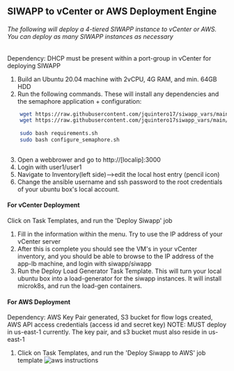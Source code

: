 ## SIWAPP to vCenter or AWS Deployment Engine
###### The following will deploy a 4-tiered SIWAPP instance to vCenter or AWS. You can deploy as many SIWAPP instances as necessary
Dependency: DHCP must be present within a port-group in vCenter for deploying SIWAPP

1. Build an Ubuntu 20.04 machine with 2vCPU, 4G RAM, and min. 64GB HDD
2. Run the following commands. These will install any dependencies and the semaphore application + configuration:

```bash
    wget https://raw.githubusercontent.com/jquintero17/siwapp_vars/main/requirements.sh && chmod +x requirements.sh
    wget https://raw.githubusercontent.com/jquintero17siwapp_vars/main/configure_semaphore.sh && chmod +x configure_semaphore.sh
    
    sudo bash requirements.sh
    sudo bash configure_semaphore.sh
    
```
3. Open a webbrower and go to http://[localip]:3000
4. Login with user1/user1
5. Navigate to Inventory(left side)-->edit the local host entry (pencil icon)
6. Change the ansible username and ssh password to the root credentials of your ubuntu box's local account.

#### For vCenter Deployment
Click on Task Templates, and run the 'Deploy Siwapp' job
1. Fill in the information within the menu. Try to use the IP address of your vCenter server
2. After this is complete you should see the VM's in your vCenter inventory, and you should be able to browse to the IP address of the app-lb machine, and login with siwapp/siwapp
3. Run the Deploy Load Generator Task Template. This will turn your local ubuntu box into a load-generator for the siwapp instances. It will install microk8s, and run the load-gen containers. 

#### For AWS Deployment
Dependency: AWS Key Pair generated, S3 bucket for flow logs created, AWS API access credentials (access id and secret key)
NOTE: MUST deploy in us-east-1 currently. The key pair, and s3 bucket must also reside in us-east-1

1. Click on Task Templates, and run the 'Deploy Siwapp to AWS' job template
![aws instructions](aws_siwapp_help.png)
